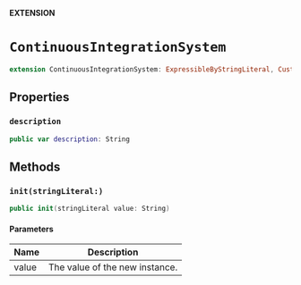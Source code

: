 **EXTENSION**

# `ContinuousIntegrationSystem`
```swift
extension ContinuousIntegrationSystem: ExpressibleByStringLiteral, CustomStringConvertible
```

## Properties
### `description`

```swift
public var description: String
```

## Methods
### `init(stringLiteral:)`

```swift
public init(stringLiteral value: String)
```

#### Parameters

| Name | Description |
| ---- | ----------- |
| value | The value of the new instance. |